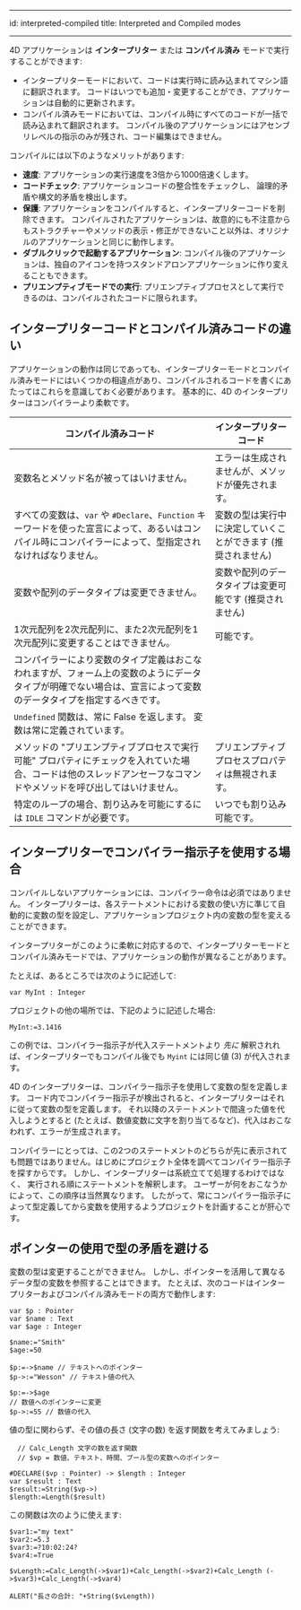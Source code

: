 - - -
id: interpreted-compiled title: Interpreted and Compiled modes
- - -

4D アプリケーションは **インタープリター** または **コンパイル済み** モードで実行することができます:

- インタープリターモードにおいて、コードは実行時に読み込まれてマシン語に翻訳されます。 コードはいつでも追加・変更することができ、アプリケーションは自動的に更新されます。
- コンパイル済みモードにおいては、コンパイル時にすべてのコードが一括で読み込まれて翻訳されます。 コンパイル後のアプリケーションにはアセンブリレベルの指示のみが残され、コード編集はできません。

コンパイルには以下のようなメリットがあります:

- **速度**: アプリケーションの実行速度を3倍から1000倍速くします。
- **コードチェック**: アプリケーションコードの整合性をチェックし、 論理的矛盾や構文的矛盾を検出します。
- **保護**: アプリケーションをコンパイルすると、インタープリターコードを削除できます。 コンパイルされたアプリケーションは、故意的にも不注意からもストラクチャーやメソッドの表示・修正ができないこと以外は、オリジナルのアプリケーションと同じに動作します。
- **ダブルクリックで起動するアプリケーション**: コンパイル後のアプリケーションは、独自のアイコンを持つスタンドアロンアプリケーションに作り変えることもできます。
- **プリエンプティブモードでの実行**: プリエンプティブプロセスとして実行できるのは、コンパイルされたコードに限られます。

## インタープリターコードとコンパイル済みコードの違い

アプリケーションの動作は同じであっても、インタープリターモードとコンパイル済みモードにはいくつかの相違点があり、コンパイルされるコードを書くにあたってはこれらを意識しておく必要があります。 基本的に、4D のインタープリターはコンパイラーより柔軟です。

| コンパイル済みコード                                                                                  | インタープリターコード                      |
| ------------------------------------------------------------------------------------------- | -------------------------------- |
| 変数名とメソッド名が被ってはいけません。                                                                        | エラーは生成されませんが、メソッドが優先されます。        |
| すべての変数は、`var` や `#Declare`、`Function` キーワードを使った宣言によって、あるいはコンパイル時にコンパイラーによって、型指定されなければなりません。 | 変数の型は実行中に決定していくことができます (推奨されません) |
| 変数や配列のデータタイプは変更できません。                                                                       | 変数や配列のデータタイプは変更可能です (推奨されません)    |
| 1次元配列を2次元配列に、また2次元配列を1次元配列に変更することはできません。                                                    | 可能です。                            |
| コンパイラーにより変数のタイプ定義はおこなわれますが、フォーム上の変数のようにデータタイプが明確でない場合は、宣言によって変数のデータタイプを指定するべきです。            |                                  |
| `Undefined` 関数は、常に False を返します。 変数は常に定義されています。                                              |                                  |
| メソッドの "プリエンプティブプロセスで実行可能" プロパティにチェックを入れていた場合、コードは他のスレッドアンセーフなコマンドやメソッドを呼び出してはいけません。         | プリエンプティブプロセスプロパティは無視されます。        |
| 特定のループの場合、割り込みを可能にするには `IDLE` コマンドが必要です。                                                    | いつでも割り込み可能です。                    |

## インタープリターでコンパイラー指示子を使用する場合

コンパイルしないアプリケーションには、コンパイラー命令は必須ではありません。 インタープリターは、各ステートメントにおける変数の使い方に準じて自動的に変数の型を設定し、アプリケーションプロジェクト内の変数の型を変えることができます。

インタープリターがこのように柔軟に対応するので、インタープリターモードとコンパイル済みモードでは、アプリケーションの動作が異なることがあります。

たとえば、あるところでは次のように記述して:

```4d
var MyInt : Integer
```

プロジェクトの他の場所では、下記のように記述した場合:

```4d
MyInt:=3.1416
```

この例では、コンパイラー指示子が代入ステートメントより *先に* 解釈されれば、インタープリターでもコンパイル後でも `Myint` には同じ値 (3) が代入されます。

4D のインタープリターは、コンパイラー指示子を使用して変数の型を定義します。 コード内でコンパイラー指示子が検出されると、インタープリターはそれに従って変数の型を定義します。 それ以降のステートメントで間違った値を代入しようとすると (たとえば、数値変数に文字を割り当てるなど)、代入はおこなわれず、エラーが生成されます。

コンパイラーにとっては、この2つのステートメントのどちらが先に表示されても問題ではありません。はじめにプロジェクト全体を調べてコンパイラー指示子を探すからです。 しかし、インタープリターは系統立てて処理するわけではなく、 実行される順にステートメントを解釈します。 ユーザーが何をおこなうかによって、この順序は当然異なります。 したがって、常にコンパイラー指示子によって型定義してから変数を使用するようプロジェクトを計画することが肝心です。


## ポインターの使用で型の矛盾を避ける

変数の型は変更することができません。 しかし、ポインターを活用して異なるデータ型の変数を参照することはできます。 たとえば、次のコードはインタープリターおよびコンパイル済みモードの両方で動作します:

```4d
var $p : Pointer
var $name : Text
var $age : Integer

$name:="Smith"
$age:=50

$p:=->$name // テキストへのポインター
$p->:="Wesson" // テキスト値の代入

$p:=->$age  
// 数値へのポインターに変更
$p->:=55 // 数値の代入
```

値の型に関わらず、その値の長さ (文字の数) を返す関数を考えてみましょう:

```4d
  // Calc_Length 文字の数を返す関数
  // $vp = 数値、テキスト、時間、ブール型の変数へのポインター

#DECLARE($vp : Pointer) -> $length : Integer
var $result : Text  
$result:=String($vp->)
$length:=Length($result)
```

この関数は次のように使えます:
```4d
$var1:="my text"
$var2:=5.3
$var3:=?10:02:24?
$var4:=True

$vLength:=Calc_Length(->$var1)+Calc_Length(->$var2)+Calc_Length (->$var3)+Calc_Length(->$var4)

ALERT("長さの合計: "+String($vLength))
```
